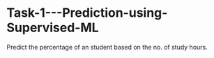 # Task-1---Prediction-using-Supervised-ML
Predict the percentage of an student based on the no. of study hours.
